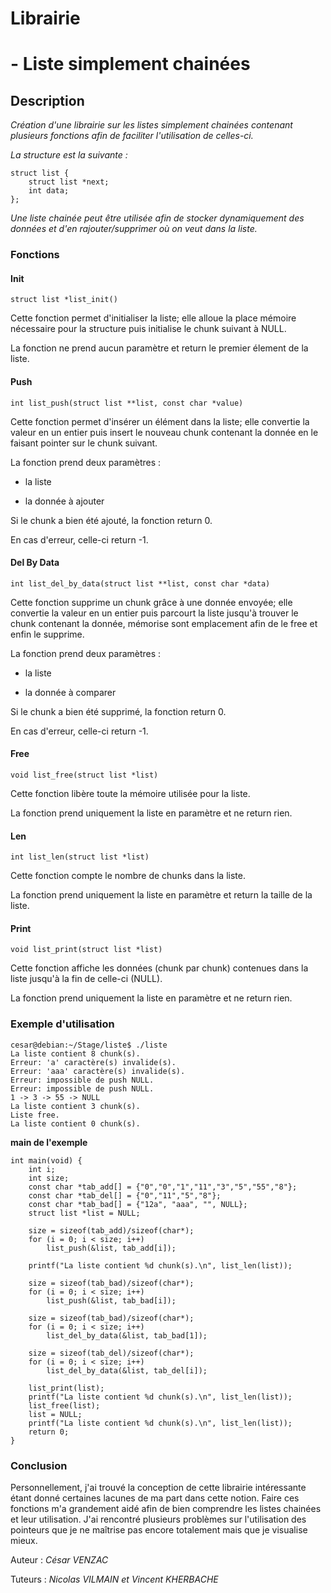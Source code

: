 # Librairie 
# - Liste simplement chainées

## Description

*Création d'une librairie sur les listes simplement chainées contenant plusieurs fonctions afin de faciliter l'utilisation de celles-ci.*

*La structure est la suivante :*

	struct list {
		struct list *next;
		int data;
	};
	
*Une liste chainée peut être utilisée afin de stocker dynamiquement des données et d'en rajouter/supprimer où on veut dans la liste.*

### Fonctions

#### Init

	struct list *list_init()

Cette fonction permet d'initialiser la liste; elle alloue la place mémoire nécessaire pour la structure puis initialise le chunk suivant à NULL.

La fonction ne prend aucun paramètre et return le premier élement de la liste.

#### Push

	int list_push(struct list **list, const char *value)
	
Cette fonction permet d'insérer un élément dans la liste; elle convertie la valeur en un entier puis insert le nouveau chunk contenant la donnée en le faisant pointer sur le chunk suivant.

La fonction prend deux paramètres :

- la liste

- la donnée à ajouter

Si le chunk a bien été ajouté, la fonction return 0.

En cas d'erreur, celle-ci return -1.

#### Del By Data

	int list_del_by_data(struct list **list, const char *data)

Cette fonction supprime un chunk grâce à une donnée envoyée; elle convertie la valeur en un entier puis parcourt la liste jusqu'à trouver le chunk contenant la donnée, mémorise sont emplacement afin de le free et enfin le supprime.

La fonction prend deux paramètres :

- la liste

- la donnée à comparer

Si le chunk a bien été supprimé, la fonction return 0.

En cas d'erreur, celle-ci return -1.

#### Free

	void list_free(struct list *list)
	
Cette fonction libère toute la mémoire utilisée pour la liste.

La fonction prend uniquement la liste en paramètre et ne return rien.

#### Len

	int list_len(struct list *list)
	
Cette fonction compte le nombre de chunks dans la liste.

La fonction prend uniquement la liste en paramètre et return la taille de la liste.

#### Print

	void list_print(struct list *list)
	
Cette fonction affiche les données (chunk par chunk) contenues dans la liste jusqu'à la fin de celle-ci (NULL).

La fonction prend uniquement la liste en paramètre et ne return rien.

### Exemple d'utilisation

	cesar@debian:~/Stage/liste$ ./liste
	La liste contient 8 chunk(s).
	Erreur: 'a' caractère(s) invalide(s).
	Erreur: 'aaa' caractère(s) invalide(s).
	Erreur: impossible de push NULL.
	Erreur: impossible de push NULL.
	1 -> 3 -> 55 -> NULL
	La liste contient 3 chunk(s).
	Liste free.
	La liste contient 0 chunk(s).

**main de l'exemple**

	int main(void) {
		int i;
		int size;
		const char *tab_add[] =	{"0","0","1","11","3","5","55","8"};
		const char *tab_del[] = {"0","11","5","8"};
		const char *tab_bad[] = {"12a", "aaa", "", NULL};
		struct list *list = NULL;

	  	size = sizeof(tab_add)/sizeof(char*);
	  	for (i = 0; i < size; i++)
    		list_push(&list, tab_add[i]);

	  	printf("La liste contient %d chunk(s).\n", list_len(list));

	  	size = sizeof(tab_bad)/sizeof(char*);
	  	for (i = 0; i < size; i++)
	  		list_push(&list, tab_bad[i]);

	  	size = sizeof(tab_bad)/sizeof(char*);
	  	for (i = 0; i < size; i++)
	  		list_del_by_data(&list, tab_bad[1]);

	  	size = sizeof(tab_del)/sizeof(char*);
	  	for (i = 0; i < size; i++)
	  		list_del_by_data(&list, tab_del[i]);

	  	list_print(list);
	  	printf("La liste contient %d chunk(s).\n", list_len(list));
	  	list_free(list);
	  	list = NULL;
	  	printf("La liste contient %d chunk(s).\n", list_len(list));
	  	return 0;
	}

### Conclusion

Personnellement, j'ai trouvé la conception de cette librairie intéressante étant donné certaines lacunes de ma part dans cette notion. Faire ces fonctions m'a grandement aidé afin de bien comprendre les listes chainées et leur utilisation. J'ai rencontré plusieurs problèmes sur l'utilisation des pointeurs que je ne maîtrise pas encore totalement mais que je visualise mieux.

Auteur : *César VENZAC*

Tuteurs : *Nicolas VILMAIN et Vincent KHERBACHE*

